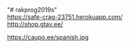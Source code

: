 "# rakprog2019s"   
https://safe-crag-23751.herokuapp.com/  
http://shop.gtav.ee/  

https://caupo.ee/spanish.jpg